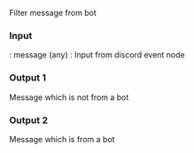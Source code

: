 Filter message from bot

### Input

: message (any) : Input from discord event node

### Output 1

Message which is not from a bot

### Output 2

Message which is from a bot
